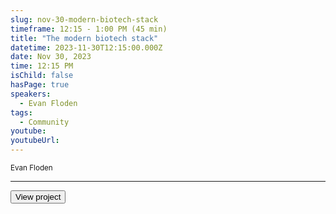 ```yaml
---
slug: nov-30-modern-biotech-stack
timeframe: 12:15 - 1:00 PM (45 min)
title: "The modern biotech stack"
datetime: 2023-11-30T12:15:00.000Z
date: Nov 30, 2023
time: 12:15 PM
isChild: false
hasPage: true
speakers:
  - Evan Floden
tags:
  - Community
youtube:
youtubeUrl:
---
```

<div className="mb-4">
  <small className="typo-small">
    Evan Floden
  </small>
</div>

<hr className="border-t border-gray-50 mb-4 opacity-20" />

<div>
  <Button to="https://seqera.io/" variant="secondary" size="md" arrow>
    View project
  </Button>
</div>